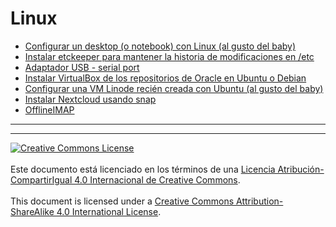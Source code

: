 # Linux

* [Configurar un desktop (o notebook) con Linux (al gusto del
baby)](ConfigurarLinuxDesktopBaby.md)
* [Instalar etckeeper para mantener la historia de modificaciones en
/etc](InstalarEtckeeper.md)
* [Adaptador USB - serial port](USBserial.md)
* [Instalar VirtualBox de los repositorios de Oracle en Ubuntu o
Debian](OracleVirtualBox)
* [Configurar una VM Linode recién creada con Ubuntu (al gusto del
baby)](ConfigurarLinodeBaby.md)
* [Instalar Nextcloud usando snap](InstalarNextcloudSnap.md)
* [OfflineIMAP](OfflineIMAP.md)


___
<!-- LICENSE -->
___
<a rel="licencia" href="http://creativecommons.org/licenses/by-sa/4.0/deed.es">
<img alt="Creative Commons License" style="border-width:0"
src="https://i.creativecommons.org/l/by-sa/4.0/88x31.png" /></a>
<br /><br />
Este documento está licenciado en los términos de una <a rel="licencia"
href="http://creativecommons.org/licenses/by-sa/4.0/deed.es">
Licencia Atribución-CompartirIgual 4.0 Internacional de Creative Commons</a>.
<br /><br />
This document is licensed under a <a rel="license" 
href="http://creativecommons.org/licenses/by-sa/4.0/deed.en">
Creative Commons Attribution-ShareAlike 4.0 International License</a>.
<!-- END --> 
